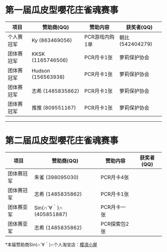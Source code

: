 # 第一届瓜皮型嚶花庄雀魂赛事

| 项目         | 赞助商(QQ)       | 赞助内容   |获奖者(QQ)|
| ------------ | ----------------- | ------ | ------ |
| 个人赛冠军 | Ky (863469056)  |PCR游戏内购1单|朝比(542404279)
| 团体赛冠军 | KKSK (1165746506)|PCR月卡1张|萝莉保护协会|
| 团体赛冠军 | Hudson (156563938)|PCR月卡1张|萝莉保护协会|
| 团体赛冠军 | 志希 (1485835862)|PCR月卡1张|萝莉保护协会|
| 团体赛冠军 | 推推 (809551167)|PCR月卡1张|萝莉保护协会|

---
# 第二届瓜皮型嚶花庄雀魂赛事

| 项目         | 赞助商(QQ)       | 赞助内容   |获奖者(QQ)|
| ------------ | ----------------- | ------ | ------ |
| 团体赛冠军 | 朱雀 (398095030)|PCR月卡4张||
| 团体赛冠军 | 志希 (1485835862)|PCR月卡1张||
| 团体赛亚军 | Sin(∩´∀｀)∩　(405851887)|PCR月卡一张||
| 团体赛亚军 | 志希 (1485835862)|PCR探索包2张||

*本届赞助商Sin(∩´∀｀)∩个人淘宝店：[樱凛小屋](https://shop260111588.taobao.com/shop/view_shop.htm?spm=a1z09.2.0.0.51672e8dY8hUAN&user_number_id=1824095865)